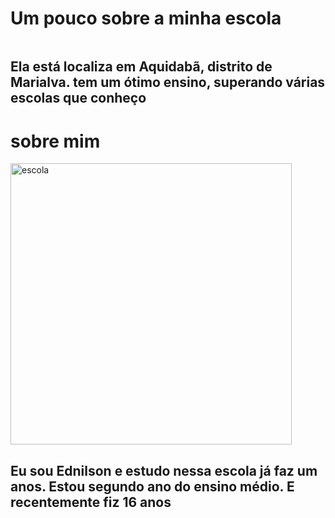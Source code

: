 <!DOCTYPE html>
<html lang="pt-br">
<head>
    <meta charset="UTF-8">
    <meta name="viewport" content="width=device-width, initial-scale=1.0">
    <title>Ednilson</title>
</head>
<body>
   <h1>Um pouco sobre a minha escola</h1> 
<img src="/5800c504-77ae-4e96-b769-f6427176b583.jpg" alt="">
<h2>Ela está  localiza em Aquidabã, distrito de Marialva. 
    tem um ótimo ensino, superando várias escolas que conheço
</h2>
<h1>sobre mim</h1>

<img src="/14554760-foto-negativa-do-perfil-do-homem-silhueta-anonima-cabeca-humana-empresario-trabalhador-
apoio-ilustracaoial-vetor.jpg" width="450" height="450" alt="escola"/>

<h2>Eu sou Ednilson e estudo nessa escola já faz um anos. Estou
    segundo ano do ensino médio. E recentemente fiz 16 anos
</h2>
<img src="" alt="">
</body>

